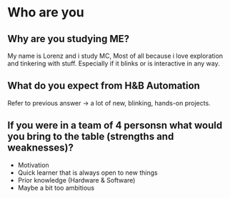 # Who are you

## Why are you studying ME?
My name is Lorenz and i study MC, Most of all because i love exploration and tinkering with stuff. Especially if it blinks or is interactive in any way.

## What do you expect from H&B Automation
Refer to previous answer -> a lot of new, blinking, hands-on projects.

## If you were in a team of 4 personsn what would you bring to the table (strengths and weaknesses)?
 - Motivation
 - Quick learner that is always open to new things
 - Prior knowledge (Hardware & Software)
 - Maybe a bit too ambitious
 